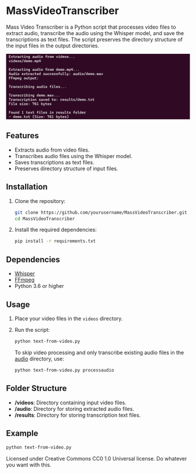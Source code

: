 # MassVideoTranscriber

Mass Video Transcriber is a Python script that processes video files to extract audio, transcribe the audio using the Whisper model, and save the transcriptions as text files. The script preserves the directory structure of the input files in the output directories.

!["Mass Video Transcriber"](./demo.png)

## Features

- Extracts audio from video files.
- Transcribes audio files using the Whisper model.
- Saves transcriptions as text files.
- Preserves directory structure of input files.

## Installation

1. Clone the repository:

    ```sh
    git clone https://github.com/yourusername/MassVideoTranscriber.git
    cd MassVideoTranscriber
    ```

2. Install the required dependencies:

    ```sh
    pip install -r requirements.txt
    ```

## Dependencies

- [Whisper](https://github.com/openai/whisper)
- [FFmpeg](https://ffmpeg.org/)
- Python 3.6 or higher

## Usage

1. Place your video files in the `videos` directory.

2. Run the script:

    ```sh
    python text-from-video.py
    ```

    To skip video processing and only transcribe existing audio files in the [audio](http://_vscodecontentref_/#%7B%22uri%22%3A%7B%22%24mid%22%3A1%2C%22fsPath%22%3A%22c%3A%5C%5CUsers%5C%5Cjerem%5C%5CProjects%5C%5CMassVideoTranscriber%5C%5Caudio%22%2C%22_sep%22%3A1%2C%22path%22%3A%22%2Fc%3A%2FUsers%2Fjerem%2FProjects%2FMassVideoTranscriber%2Faudio%22%2C%22scheme%22%3A%22file%22%7D%7D) directory, use:

    ```sh
    python text-from-video.py processaudio
    ```

## Folder Structure

- **/videos**: Directory containing input video files.
- **/audio**: Directory for storing extracted audio files.
- **/results**: Directory for storing transcription text files.

## Example

```sh
python text-from-video.py
```

Licensed under Creative Commons CC0 1.0 Universal license. Do whatever you want with this. 
